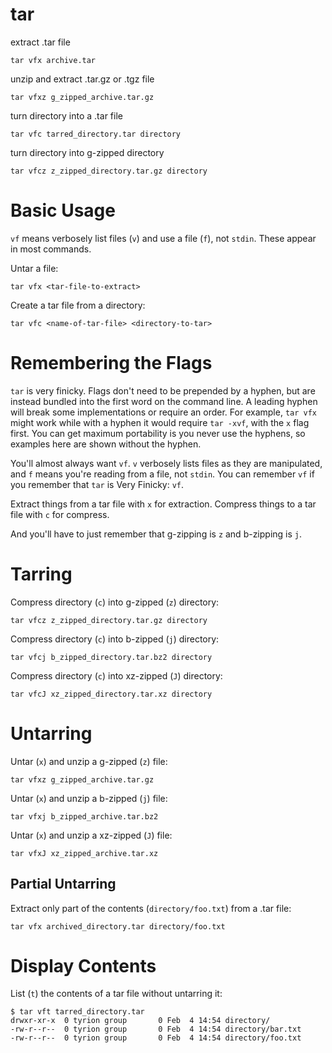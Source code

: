 # tar

extract .tar file

    tar vfx archive.tar


unzip and extract .tar.gz or .tgz file

    tar vfxz g_zipped_archive.tar.gz


turn directory into a .tar file

    tar vfc tarred_directory.tar directory


turn directory into g-zipped directory

    tar vfcz z_zipped_directory.tar.gz directory



# Basic Usage

`vf` means verbosely list files (`v`) and use a file (`f`), not `stdin`.
These appear in most commands.

Untar a file:

    tar vfx <tar-file-to-extract>


Create a tar file from a directory:

    tar vfc <name-of-tar-file> <directory-to-tar>



# Remembering the Flags

`tar` is very finicky. Flags don't need to be prepended by a hyphen, but are
instead bundled into the first word on the command line. A leading hyphen will
break some implementations or require an order. For example, `tar vfx` might
work while with a hyphen it would require `tar -xvf`, with the `x` flag first.
You can get maximum portability is you never use the hyphens, so examples here
are shown without the hyphen.

You'll almost always want `vf`. `v` verbosely lists files as they are
manipulated, and `f` means you're reading from a file, not `stdin`. You can
remember `vf` if you remember that `tar` is Very Finicky: `vf`.

Extract things from a tar file with `x` for extraction. Compress things to a
tar file with `c` for compress.

And you'll have to just remember that g-zipping is `z` and b-zipping is `j`.



# Tarring

Compress directory (`c`) into g-zipped (`z`) directory:

    tar vfcz z_zipped_directory.tar.gz directory


Compress directory (`c`) into b-zipped (`j`) directory:

    tar vfcj b_zipped_directory.tar.bz2 directory


Compress directory (`c`) into xz-zipped (`J`) directory:

    tar vfcJ xz_zipped_directory.tar.xz directory



# Untarring

Untar (`x`) and unzip a g-zipped (`z`) file:

    tar vfxz g_zipped_archive.tar.gz


Untar (`x`) and unzip a b-zipped (`j`) file:

    tar vfxj b_zipped_archive.tar.bz2


Untar (`x`) and unzip a xz-zipped (`J`) file:

    tar vfxJ xz_zipped_archive.tar.xz



## Partial Untarring

Extract only part of the contents (`directory/foo.txt`) from a .tar file:

    tar vfx archived_directory.tar directory/foo.txt



# Display Contents

List (`t`) the contents of a tar file without untarring it:

    $ tar vft tarred_directory.tar
    drwxr-xr-x  0 tyrion group       0 Feb  4 14:54 directory/
    -rw-r--r--  0 tyrion group       0 Feb  4 14:54 directory/bar.txt
    -rw-r--r--  0 tyrion group       0 Feb  4 14:54 directory/foo.txt
